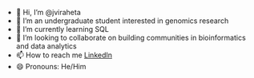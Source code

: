 - 👋 Hi, I’m @jviraheta
- 👀 I’m an undergraduate student interested in genomics research
- 🌱 I’m currently learning SQL
- 💞️ I’m looking to collaborate on building communities in bioinformatics and data analytics 
- 📫 How to reach me [LinkedIn]([www.linkedin.com/in/jesus-iraheta](https://www.linkedin.com/in/jesus-iraheta/))
- 😄 Pronouns: He/Him

<!---
jviraheta/jviraheta is a ✨ special ✨ repository because its `README.md` (this file) appears on your GitHub profile.
You can click the Preview link to take a look at your changes.
--->
